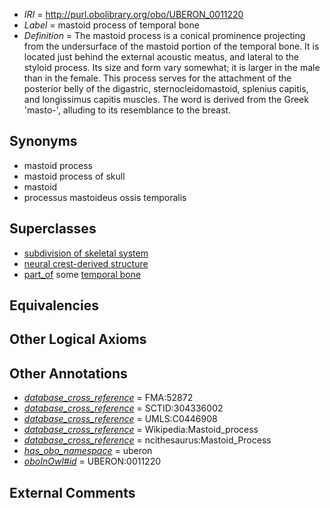  * *IRI* = http://purl.obolibrary.org/obo/UBERON_0011220
 * *Label* = mastoid process of temporal bone
 * *Definition* = The mastoid process is a conical prominence projecting from the undersurface of the mastoid portion of the temporal bone. It is located just behind the external acoustic meatus, and lateral to the styloid process. Its size and form vary somewhat; it is larger in the male than in the female. This process serves for the attachment of the posterior belly of the digastric, sternocleidomastoid, splenius capitis, and longissimus capitis muscles. The word is derived from the Greek 'masto-', alluding to its resemblance to the breast.

## Synonyms

 * mastoid process
 * mastoid process of skull
 * mastoid
 * processus mastoideus ossis temporalis

## Superclasses

 * [subdivision of skeletal system](../../UBERON/75/UBERON_0000075.md)
 * [neural crest-derived structure](../../UBERON/13/UBERON_0010313.md)
 * [part_of](../../BFO/50/BFO_0000050.md) some [temporal bone](../../UBERON/78/UBERON_0001678.md)

## Equivalencies


## Other Logical Axioms


## Other Annotations

 * *[database_cross_reference](../../ef/oboInOwl#hasDbXref.md)* = FMA:52872
 * *[database_cross_reference](../../ef/oboInOwl#hasDbXref.md)* = SCTID:304336002
 * *[database_cross_reference](../../ef/oboInOwl#hasDbXref.md)* = UMLS:C0446908
 * *[database_cross_reference](../../ef/oboInOwl#hasDbXref.md)* = Wikipedia:Mastoid_process
 * *[database_cross_reference](../../ef/oboInOwl#hasDbXref.md)* = ncithesaurus:Mastoid_Process
 * *[has_obo_namespace](../../ce/oboInOwl#hasOBONamespace.md)* = uberon
 * *[oboInOwl#id](../../id/oboInOwl#id.md)* = UBERON:0011220

## External Comments

